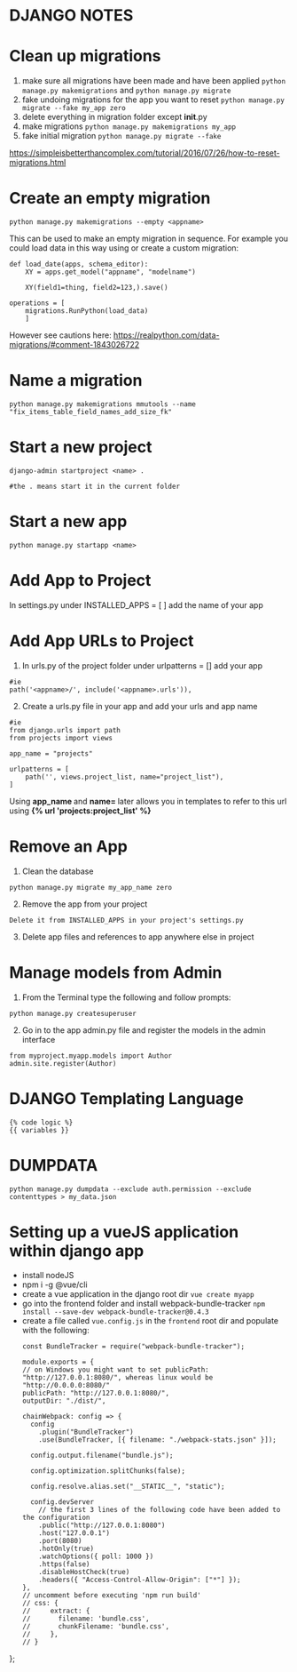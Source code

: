 # DJANGO NOTES

# Clean up migrations
1. make sure all migrations have been made and have been applied `python manage.py makemigrations` and `python manage.py migrate`
1. fake undoing migrations for the app you want to reset `python manage.py migrate --fake my_app zero`
1. delete everything in migration folder except __init__.py
1. make migrations `python manage.py makemigrations my_app`
1. fake initial migration `python manage.py migrate --fake` 

https://simpleisbetterthancomplex.com/tutorial/2016/07/26/how-to-reset-migrations.html

# Create an empty migration
```
python manage.py makemigrations --empty <appname>
```
This can be used to make an empty migration in sequence. For example you could load data in this way using or create a custom migration:
```
def load_date(apps, schema_editor):
    XY = apps.get_model("appname", "modelname")
    
    XY(field1=thing, field2=123,).save()
    
operations = [
    migrations.RunPython(load_data)
    ]
```
However see cautions here: https://realpython.com/data-migrations/#comment-1843026722

# Name a migration
```
python manage.py makemigrations mmutools --name "fix_items_table_field_names_add_size_fk"
```

# Start a new project
```
django-admin startproject <name> .

#the . means start it in the current folder
```
# Start a new app
```
python manage.py startapp <name>
```

# Add App to Project
In settings.py under INSTALLED_APPS = [ ] add the name of your app

# Add App URLs to Project
1) In urls.py of the project folder under urlpatterns = [] add your app
```
#ie
path('<appname>/', include('<appname>.urls')),
```
2) Create a urls.py file in your app and add your urls and app name
```
#ie
from django.urls import path
from projects import views

app_name = "projects"

urlpatterns = [
    path('', views.project_list, name="project_list"),
]
```
Using <b> app_name </b> and <b> name= </b> later allows you in templates to refer to this url using <b> {% url 'projects:project_list' %}</b>

# Remove an App
1) Clean the database
```
python manage.py migrate my_app_name zero
```
2) Remove the app from your project
```
Delete it from INSTALLED_APPS in your project's settings.py
```
3) Delete app files and references to app anywhere else in project


# Manage models from Admin
1) From the Terminal type the following and follow prompts:
```
python manage.py createsuperuser
```
2) Go in to the app admin.py file and register the models in the admin interface
```
from myproject.myapp.models import Author
admin.site.register(Author)
```

# DJANGO Templating Language
```
{% code logic %}
{{ variables }}
```


# DUMPDATA
```python manage.py dumpdata --exclude auth.permission --exclude contenttypes > my_data.json```


# Setting up a vueJS application within django app
- install nodeJS
- npm i -g @vue/cli  
- create a vue application in the django root dir `vue create myapp`
- go into the frontend folder and install webpack-bundle-tracker `npm install --save-dev webpack-bundle-tracker@0.4.3`
- create a file called `vue.config.js` in the `frontend` root dir and populate with the following:
  ```
  const BundleTracker = require("webpack-bundle-tracker");

  module.exports = {
  // on Windows you might want to set publicPath: "http://127.0.0.1:8080/", whereas linux would be "http://0.0.0.0:8080/"
  publicPath: "http://127.0.0.1:8080/",
  outputDir: "./dist/",

  chainWebpack: config => {
    config
      .plugin("BundleTracker")
      .use(BundleTracker, [{ filename: "./webpack-stats.json" }]);

    config.output.filename("bundle.js");

    config.optimization.splitChunks(false);

    config.resolve.alias.set("__STATIC__", "static");

    config.devServer
      // the first 3 lines of the following code have been added to the configuration
      .public("http://127.0.0.1:8080")
      .host("127.0.0.1")
      .port(8080)
      .hotOnly(true)
      .watchOptions({ poll: 1000 })
      .https(false)
      .disableHostCheck(true)
      .headers({ "Access-Control-Allow-Origin": ["*"] });
  },
  // uncomment before executing 'npm run build'
  // css: {
  //     extract: {
  //       filename: 'bundle.css',
  //       chunkFilename: 'bundle.css',
  //     },
  // }
};

  ```
